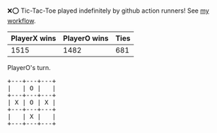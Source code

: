 :x::o: Tic-Tac-Toe played indefinitely by github action runners! See [my workflow](.github/workflows/play.yaml).

|PlayerX wins|PlayerO wins|Ties|
|-|-|-|
|1515|1482|681|

PlayerO's turn.

<pre>
+---+---+---+
|   | O |   |
+---+---+---+
| X | O | X |
+---+---+---+
|   | X |   |
+---+---+---+
</pre>